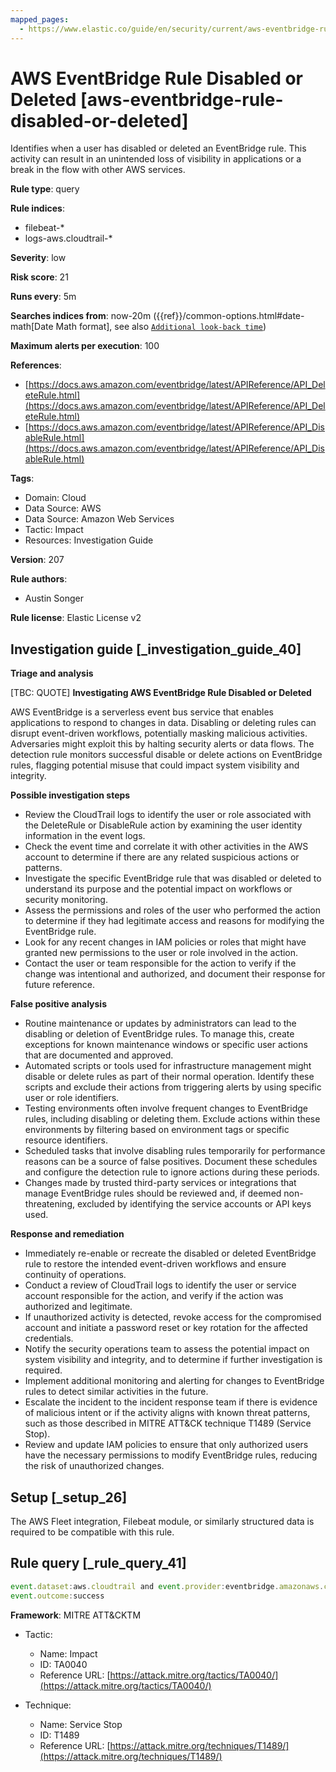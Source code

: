 ```yaml
---
mapped_pages:
  - https://www.elastic.co/guide/en/security/current/aws-eventbridge-rule-disabled-or-deleted.html
---
```


# AWS EventBridge Rule Disabled or Deleted [aws-eventbridge-rule-disabled-or-deleted]

Identifies when a user has disabled or deleted an EventBridge rule. This activity can result in an unintended loss of visibility in applications or a break in the flow with other AWS services.

**Rule type**: query

**Rule indices**:

* filebeat-*
* logs-aws.cloudtrail-*

**Severity**: low

**Risk score**: 21

**Runs every**: 5m

**Searches indices from**: now-20m ({{ref}}/common-options.html#date-math[Date Math format], see also [`Additional look-back time`](docs-content://solutions/security/detect-and-alert/create-detection-rule.md#rule-schedule))

**Maximum alerts per execution**: 100

**References**:

* [https://docs.aws.amazon.com/eventbridge/latest/APIReference/API_DeleteRule.html](https://docs.aws.amazon.com/eventbridge/latest/APIReference/API_DeleteRule.html)
* [https://docs.aws.amazon.com/eventbridge/latest/APIReference/API_DisableRule.html](https://docs.aws.amazon.com/eventbridge/latest/APIReference/API_DisableRule.html)

**Tags**:

* Domain: Cloud
* Data Source: AWS
* Data Source: Amazon Web Services
* Tactic: Impact
* Resources: Investigation Guide

**Version**: 207

**Rule authors**:

* Austin Songer

**Rule license**: Elastic License v2

## Investigation guide [_investigation_guide_40]

**Triage and analysis**

[TBC: QUOTE]
**Investigating AWS EventBridge Rule Disabled or Deleted**

AWS EventBridge is a serverless event bus service that enables applications to respond to changes in data. Disabling or deleting rules can disrupt event-driven workflows, potentially masking malicious activities. Adversaries might exploit this by halting security alerts or data flows. The detection rule monitors successful disable or delete actions on EventBridge rules, flagging potential misuse that could impact system visibility and integrity.

**Possible investigation steps**

* Review the CloudTrail logs to identify the user or role associated with the DeleteRule or DisableRule action by examining the user identity information in the event logs.
* Check the event time and correlate it with other activities in the AWS account to determine if there are any related suspicious actions or patterns.
* Investigate the specific EventBridge rule that was disabled or deleted to understand its purpose and the potential impact on workflows or security monitoring.
* Assess the permissions and roles of the user who performed the action to determine if they had legitimate access and reasons for modifying the EventBridge rule.
* Look for any recent changes in IAM policies or roles that might have granted new permissions to the user or role involved in the action.
* Contact the user or team responsible for the action to verify if the change was intentional and authorized, and document their response for future reference.

**False positive analysis**

* Routine maintenance or updates by administrators can lead to the disabling or deletion of EventBridge rules. To manage this, create exceptions for known maintenance windows or specific user actions that are documented and approved.
* Automated scripts or tools used for infrastructure management might disable or delete rules as part of their normal operation. Identify these scripts and exclude their actions from triggering alerts by using specific user or role identifiers.
* Testing environments often involve frequent changes to EventBridge rules, including disabling or deleting them. Exclude actions within these environments by filtering based on environment tags or specific resource identifiers.
* Scheduled tasks that involve disabling rules temporarily for performance reasons can be a source of false positives. Document these schedules and configure the detection rule to ignore actions during these periods.
* Changes made by trusted third-party services or integrations that manage EventBridge rules should be reviewed and, if deemed non-threatening, excluded by identifying the service accounts or API keys used.

**Response and remediation**

* Immediately re-enable or recreate the disabled or deleted EventBridge rule to restore the intended event-driven workflows and ensure continuity of operations.
* Conduct a review of CloudTrail logs to identify the user or service account responsible for the action, and verify if the action was authorized and legitimate.
* If unauthorized activity is detected, revoke access for the compromised account and initiate a password reset or key rotation for the affected credentials.
* Notify the security operations team to assess the potential impact on system visibility and integrity, and to determine if further investigation is required.
* Implement additional monitoring and alerting for changes to EventBridge rules to detect similar activities in the future.
* Escalate the incident to the incident response team if there is evidence of malicious intent or if the activity aligns with known threat patterns, such as those described in MITRE ATT&CK technique T1489 (Service Stop).
* Review and update IAM policies to ensure that only authorized users have the necessary permissions to modify EventBridge rules, reducing the risk of unauthorized changes.


## Setup [_setup_26]

The AWS Fleet integration, Filebeat module, or similarly structured data is required to be compatible with this rule.


## Rule query [_rule_query_41]

```js
event.dataset:aws.cloudtrail and event.provider:eventbridge.amazonaws.com and event.action:(DeleteRule or DisableRule) and
event.outcome:success
```

**Framework**: MITRE ATT&CKTM

* Tactic:

    * Name: Impact
    * ID: TA0040
    * Reference URL: [https://attack.mitre.org/tactics/TA0040/](https://attack.mitre.org/tactics/TA0040/)

* Technique:

    * Name: Service Stop
    * ID: T1489
    * Reference URL: [https://attack.mitre.org/techniques/T1489/](https://attack.mitre.org/techniques/T1489/)




